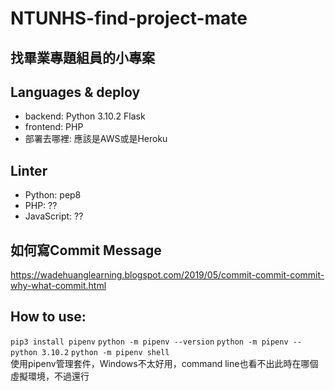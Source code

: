 # NTUNHS-find-project-mate
## 找畢業專題組員的小專案

## Languages & deploy
- backend: Python 3.10.2 Flask
- frontend: PHP
- 部署去哪裡: 應該是AWS或是Heroku
## Linter
- Python: pep8
- PHP: ??
- JavaScript: ??
## 如何寫Commit Message
https://wadehuanglearning.blogspot.com/2019/05/commit-commit-commit-why-what-commit.html
## How to use:
`pip3 install pipenv`
`python -m pipenv --version`
`python -m pipenv --python 3.10.2`
`python -m pipenv shell`  
使用pipenv管理套件，Windows不太好用，command line也看不出此時在哪個虛擬環境，不過還行